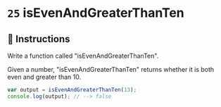 # `25` isEvenAndGreaterThanTen

## 📝 Instructions

Write a function called "isEvenAndGreaterThanTen".

Given a number, "isEvenAndGreaterThanTen" returns whether it is both even and greater than 10.

```Javascript
var output = isEvenAndGreaterThanTen(13);
console.log(output); // --> false
```